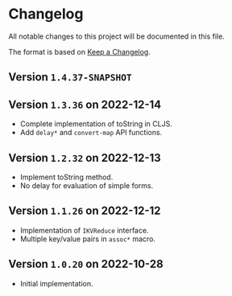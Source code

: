 # Changelog

All notable changes to this project will be documented in this file.

The format is based on [Keep a Changelog](https://keepachangelog.com/en/1.0.0/).

## Version `1.4.37-SNAPSHOT`



## Version `1.3.36` on 2022-12-14

- Complete implementation of toString in CLJS.
- Add `delay*` and `convert-map` API functions.

## Version `1.2.32` on 2022-12-13

- Implement toString method.
- No delay for evaluation of simple forms.

## Version `1.1.26` on 2022-12-12

- Implementation of `IKVReduce` interface.
- Multiple key/value pairs in `assoc*` macro.

## Version `1.0.20` on 2022-10-28

- Initial implementation.
